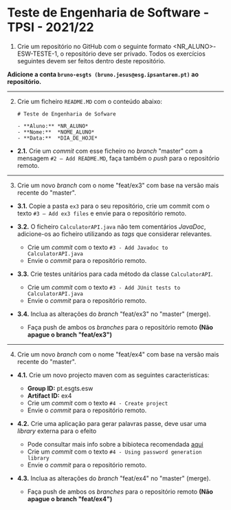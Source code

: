 # Teste de Engenharia de Software - TPSI - 2021/22

1. Crie um repositório no GitHub com o seguinte formato <NR_ALUNO>-ESW-TESTE-1, o repositório deve ser privado.
Todos os exercícios seguintes devem ser feitos dentro deste repositório.


**Adicione a conta `bruno-esgts (bruno.jesus@esg.ipsantarem.pt)` ao repositório.**

---

2. Crie um ficheiro `README.MD` com o conteúdo abaixo:

	```
	# Teste de Engenharia de Sofware

	- **Aluno:** *NR_ALUNO*
	- **Nome:**  *NOME_ALUNO*
	- **Data:**  *DIA_DE_HOJE*
	```

  - **2.1.** Crie um *commit* com esse ficheiro no *branch* "master" com a mensagem `#2 – Add README.MD`, faça também o *push* para o repositório remoto.

---

3. Crie um novo *branch* com o nome "feat/ex3" com base na versão mais recente do "master".

  - **3.1.** Copie a pasta `ex3` para o seu repositório, crie um commit com o texto `#3 – Add ex3 files` e envie para o repositório remoto.

  - **3.2.** O ficheiro `CalculatorAPI.java` não tem comentários *JavaDoc*, adicione-os ao ficheiro utilizando as *tags* que considerar relevantes.

    - Crie um *commit* com o texto `#3 - Add Javadoc to CalculatorAPI.java`
    - Envie o *commit* para o repositório remoto.

  - **3.3.** Crie testes unitários para cada método da classe `CalculatorAPI`.

    - Crie um *commit* com o texto `#3 - Add JUnit tests to CalculatorAPI.java`
    - Envie o *commit* para o repositório remoto.

  - **3.4.** Inclua as alterações do *branch* "feat/ex3" no "master" (merge).

    - Faça push de ambos os *branches* para o repositório remoto **(Não apague o branch "feat/ex3")**

---

4. Crie um novo *branch* com o nome "feat/ex4" com base na versão mais recente do "master".

  - **4.1.** Crie um novo projecto maven com as seguintes caracteristicas:
    - **Group ID:** pt.esgts.esw
    - **Artifact ID:** ex4
    - Crie um *commit* com o texto `#4 - Create project`
    - Envie o *commit* para o repositório remoto.


  - **4.2.** Crie uma aplicação para gerar palavras passe, deve usar uma *library* externa para o efeito
    - Pode consultar mais info sobre a bibioteca recomendada [aqui](https://github.com/bruno-esgts/password-generator-lib)
    - Crie um *commit* com o texto `#4 - Using password generation library`
    - Envie o *commit* para o repositório remoto.
    
  - **4.3.** Inclua as alterações do *branch* "feat/ex4" no "master" (merge).
  
    - Faça push de ambos os *branches* para o repositório remoto **(Não apague o branch "feat/ex4")**

